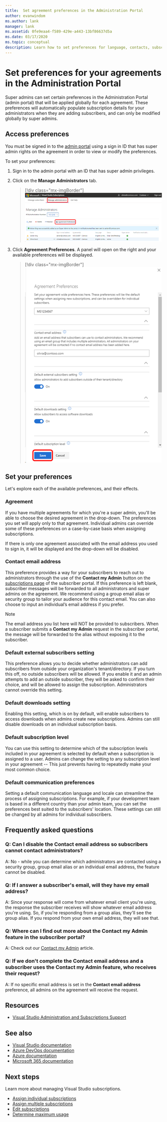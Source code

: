 ```yaml
---
title:  Set agreement preferences in the Administration Portal
author: evanwindom
ms.author: lank
manager: lank
ms.assetid: 0fe9eaa4-f589-429e-a443-13bf86637d5a
ms.date: 03/17/2020
ms.topic: conceptual
description: Learn how to set preferences for language, contacts, subscription level and others in the Administration Portal
---
```


# Set preferences for your agreements in the Administration Portal
Super admins can set certain preferences in the Administration Portal (admin portal) that will be applied globally for each agreement.  These preferences will automatically populate subscription details for your administrators when they are adding subscribers, and can only be modified globally by super admins.  

## Access preferences
You must be signed in to the [admin portal](https://manage.visualstudio.com) using a sign in ID that has super admin rights on the agreement in order to view or modify the preferences.  

To set your preferences:
1. Sign in to the admin portal with an ID that has super admin privileges.
2. Click on the **Manage Administrators** tab.
   > [!div class="mx-imgBorder"]
   > ![Admin Preferences button](_img/admin-prefs/admin-prefs-button.png)

3. Click **Agreement Preferences**.
A panel will open on the right and your available preferences will be displayed. 

   > [!div class="mx-imgBorder"]
   > ![Admin Preferences flyout dialog](_img/admin-prefs/admin-prefs-flyout.png)

## Set your preferences
Let's explore each of the available preferences, and their effects. 

### Agreement
If you have multiple agreements for which you're a super admin, you'll be able to choose the desired agreement in the drop-down.  The preferences you set will apply only to that agreement.  Individual admins can override some of these preferences on a case-by-case basis when assigning subscriptions. 

If there is only one agreement associated with the email address you used to sign in, it will be displayed and the drop-down will be disabled. 

### Contact email address
This preference provides a way for your subscribers to reach out to administrators through the use of the **Contact my Admin** button on the [subscriptions page](https://my.visualstudio.com/subscriptions) of the subscriber portal.  If this preference is left blank, subscriber messages will be forwarded to all administrators and super admins on the agreement.  We recommend using a group email alias or security group to tailor your audience for this contact email. You can also choose to input an individual’s email address if you prefer.

> [!NOTE]
> The email address you list here will NOT be provided to subscribers.  When a subscriber submits a **Contact my Admin** request in the subscriber portal, the message will be forwarded to the alias without exposing it to the subscriber. 

### Default external subscribers setting
This preference allows you to decide whether administrators can add subscribers from outside your organization's tenant/directory.  If you turn this off, no outside subscribers will be allowed.  If you enable it and an admin attempts to add an outside subscriber, they will be asked to confirm their choice, and will be allowed to assign the subscription. Administrators cannot override this setting. 

### Default downloads setting
Enabling this setting, which is on by default, will enable subscribers to access downloads when admins create new subscriptions.  Admins can still disable downloads on an individual subscription basis.  

### Default subscription level
You can use this setting to determine which of the subscription levels included in your agreement is selected by default when a subscription is assigned to a user.  Admins can change the setting to any subscription level in your agreement -- This just prevents having to repeatedly make your most common choice. 

### Default communication preferences
Setting a default communication language and locale can streamline the process of assigning subscriptions.  For example, if your development team is based in a different country than your admin team, you can set the preferences best suited to the subscribers' location. These settings can still be changed by all admins for individual subscribers. 

## Frequently asked questions
### Q:  Can I disable the **Contact email address** so subscribers cannot contact administrators?
A:  No - while you can determine which administrators are contacted using a security group, group email alias or an individual email address, the feature cannot be disabled.

### Q: If I answer a subscriber's email, will they have my email address?
A:  Since your response will come from whatever email client you're using, the response the subscriber receives will show whatever email address you're using.  So, if you're responding from a group alias, they'll see the group alias.  If you respond from your own email address, they will see that.  

### Q: Where can I find out more about the **Contact my Admin** feature in the subscriber portal?
A:  Check out our [Contact my Admin](contact-my-admin.md) article. 

### Q: If we don't complete the **Contact email address** and a subscriber uses the **Contact my Admin** feature, who receives their request?
A:  If no specific email address is set in the **Contact email address** preference, all admins on the agreement will receive the request. 

## Resources
- [Visual Studio Administration and Subscriptions Support](https://visualstudio.microsoft.com/support/support-overview-vs)

## See also
- [Visual Studio documentation](https://docs.microsoft.com/visualstudio/)
- [Azure DevOps documentation](https://docs.microsoft.com/azure/devops/)
- [Azure documentation](https://docs.microsoft.com/azure/)
- [Microsoft 365 documentation](https://docs.microsoft.com/microsoft-365/)

## Next steps
Learn more about managing Visual Studio subscriptions.
- [Assign individual subscriptions](assign-license.md)
- [Assign multiple subscriptions](assign-license-bulk.md)
- [Edit subscriptions](edit-license.md)
- [Determine maximum usage](maximum-usage.md)



